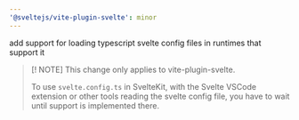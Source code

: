 ```yaml
---
'@sveltejs/vite-plugin-svelte': minor
---
```


add support for loading typescript svelte config files in runtimes that support it

> [! NOTE]
> This change only applies to vite-plugin-svelte.
>
> To use `svelte.config.ts` in SvelteKit, with the Svelte VSCode extension or other tools reading the svelte config file, you have to wait until support is implemented there.
